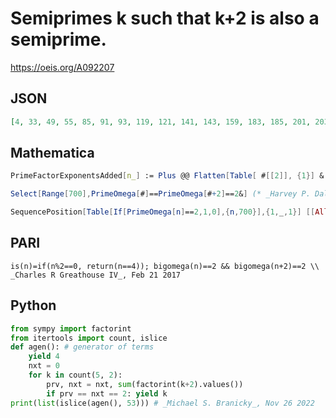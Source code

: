 # Semiprimes k such that k\+2 is also a semiprime\.
https://oeis.org/A092207
## JSON
```JSON
[4, 33, 49, 55, 85, 91, 93, 119, 121, 141, 143, 159, 183, 185, 201, 203, 213, 215, 217, 219, 235, 247, 265, 287, 289, 299, 301, 303, 319, 321, 327, 339, 391, 393, 411, 413, 415, 445, 451, 469, 471, 515, 517, 527, 533, 535, 543, 551, 579, 581, 589, 633, 667]
```
## Mathematica
```Mathematica
PrimeFactorExponentsAdded[n_] := Plus @@ Flatten[Table[ #[[2]], {1}] & /@ FactorInteger[n]]; Select[ Range[ 668], PrimeFactorExponentsAdded[ # ] == PrimeFactorExponentsAdded[ # + 2] == 2 &]
```
```Mathematica
Select[Range[700],PrimeOmega[#]==PrimeOmega[#+2]==2&] (* _Harvey P. Dale_, Aug 20 2011 *)
```
```Mathematica
SequencePosition[Table[If[PrimeOmega[n]==2,1,0],{n,700}],{1,_,1}] [[All,1]] (* Requires Mathematica version 10 or later *) (* _Harvey P. Dale_, May 29 2017 *)
```
## PARI
```PARI
is(n)=if(n%2==0, return(n==4)); bigomega(n)==2 && bigomega(n+2)==2 \\ _Charles R Greathouse IV_, Feb 21 2017
```
## Python
```Python
from sympy import factorint
from itertools import count, islice
def agen(): # generator of terms
    yield 4
    nxt = 0
    for k in count(5, 2):
        prv, nxt = nxt, sum(factorint(k+2).values())
        if prv == nxt == 2: yield k
print(list(islice(agen(), 53))) # _Michael S. Branicky_, Nov 26 2022
```
